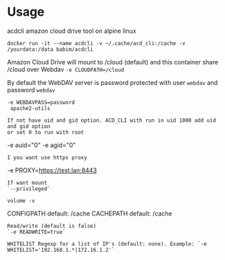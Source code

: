 # Usage
acdcli amazon cloud drive tool on alpine linux
```
docker run -it --name acdcli -v ~/.cache/acd_cli:/cache -v /yourdata:/data babim/acdcli
```
Amazon Cloud Drive will mount to /cloud (default) and this container share /cloud over Webdav
`-e CLOUDPATH=/cloud`

By default the WebDAV server is password protected with user `webdav` and password `webdav`
```
-e WEBDAVPASS=password
 apache2-utils

If not have uid and gid option. ACD_CLI with run in uid 1000 add uid and gid option
or set 0 to run with root

```
-e auid="0" -e agid="0"
```
I you want use https proxy
```
-e PROXY=https://test.lan:8443
```
If want mount
`--privileged`

volume -v
```
CONFIGPATH default: /cache
CACHEPATH default: /cache
```
Read/write (default is false)
`-e READWRITE=true`

WHITELIST Regexp for a list of IP's (default: none). Example: `-e WHITELIST='192.168.1.*|172.16.1.2'`
